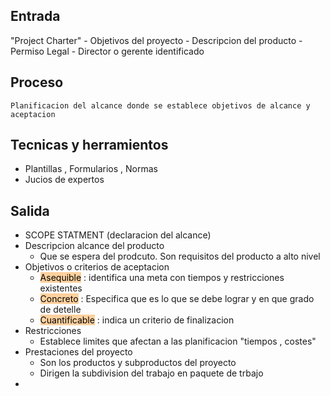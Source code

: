 ## Entrada
"Project Charter"
	- Objetivos del proyecto 
	- Descripcion del producto 
	- Permiso Legal 
	- Director o gerente identificado

## Proceso 
	Planificacion del alcance donde se establece objetivos de alcance y aceptacion 

## Tecnicas y herramientos 
- Plantillas , Formularios , Normas 
- Jucios de expertos 

## Salida 
- SCOPE STATMENT (declaracion del alcance)
- Descripcion alcance del producto 
	- Que se espera del prodcuto. Son requisitos del producto a alto nivel 
- Objetivos o criterios de aceptacion 
	- <mark style="background: #FFB86CA6;">Asequible</mark> : identifica una meta con tiempos y restricciones existentes 
	- <mark style="background: #FFB86CA6;">Concreto</mark> : Especifica que es lo que se debe lograr y en que grado de detelle 
	- <mark style="background: #FFB86CA6;">Cuantificable</mark> : indica un criterio de finalizacion 
- Restricciones 
	- Establece limites que afectan a las planificacion "tiempos , costes"
- Prestaciones del proyecto 
	- Son los productos y subproductos del proyecto 
	- Dirigen la subdivision del trabajo en paquete de trbajo 
-